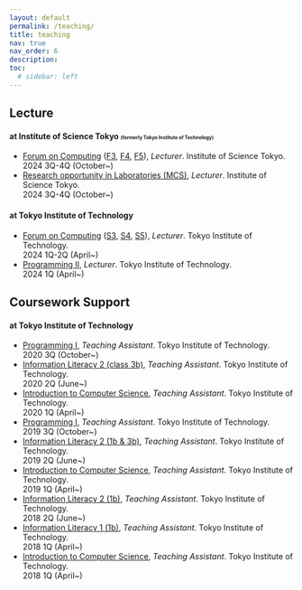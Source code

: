 ```yaml
---
layout: default
permalink: /teaching/
title: teaching
nav: true
nav_order: 6
description: 
toc:
  # sidebar: left
---
```


## Lecture
#### at Institute of Science Tokyo <span style="font-size:0.6em">(formerly Tokyo Institute of Technology)</span>
- <a href="https://www.ocw.titech.ac.jp/index.php?module=General&action=T0300&GakubuCD=4&KamokuCD=120900&KougiCD=202432846&Nendo=2024&LeftTab=graduate&lang=EN&vid=03" class="font-weight-bold">Forum on Computing</a> (<a href="https://www.ocw.titech.ac.jp/index.php?module=General&action=T0300&GakubuCD=4&KamokuCD=120900&KougiCD=202432847&Nendo=2024&LeftTab=graduate&lang=EN&vid=03">F3</a>, <a href="https://www.ocw.titech.ac.jp/index.php?module=General&action=T0300&GakubuCD=4&KamokuCD=120900&KougiCD=202432849&Nendo=2024&LeftTab=graduate&lang=EN&vid=03">F4</a>, <a href="https://www.ocw.titech.ac.jp/index.php?module=General&action=T0300&GakubuCD=4&KamokuCD=120900&KougiCD=202432851&Nendo=2024&LeftTab=graduate&lang=EN&vid=03">F5</a>), <span style="font-style: italic;">Lecturer</span>. Institute of Science Tokyo.<br>2024 3Q-4Q (October~)
- <a href="https://www.ocw.titech.ac.jp/index.php?module=General&action=T0300&GakubuCD=4&GakkaCD=342200&KeiCD=22&KougiCD=202402404&Nendo=2024&vid=03&lang=EN" class="font-weight-bold">Research opportunity in Laboratories (MCS)</a>, <span style="font-style: italic;">Lecturer</span>. Institute of Science Tokyo.<br>2024 3Q-4Q (October~)

#### at Tokyo Institute of Technology
- <a href="https://www.ocw.titech.ac.jp/index.php?module=General&action=T0300&GakubuCD=4&KamokuCD=120900&KougiCD=202432846&Nendo=2024&LeftTab=graduate&lang=EN&vid=03" class="font-weight-bold">Forum on Computing</a> (<a href="https://www.ocw.titech.ac.jp/index.php?module=General&action=T0300&GakubuCD=4&KamokuCD=120900&KougiCD=202432846&Nendo=2024&LeftTab=graduate&lang=EN&vid=03">S3</a>, <a href="https://www.ocw.titech.ac.jp/index.php?module=General&action=T0300&GakubuCD=4&KamokuCD=120900&KougiCD=202432848&Nendo=2024&LeftTab=graduate&lang=EN&vid=03">S4</a>, <a href="https://www.ocw.titech.ac.jp/index.php?module=General&action=T0300&GakubuCD=4&KamokuCD=120900&KougiCD=202432850&Nendo=2024&LeftTab=graduate&lang=EN&vid=03">S5</a>), <span style="font-style: italic;">Lecturer</span>. Tokyo Institute of Technology.<br>2024 1Q-2Q (April~)
- <a class="font-weight-bold" href="https://www.ocw.titech.ac.jp/index.php?module=General&action=T0300&GakubuCD=4&GakkaCD=342200&KeiCD=22&KougiCD=202402398&Nendo=2024&vid=03&lang=EN">Programming II</a>, <span style="font-style: italic;">Lecturer</span>. Tokyo Institute of Technology.<br>2024 1Q (April~)


## Coursework Support
#### at Tokyo Institute of Technology
- <a class="font-weight-bold" href="http://www.ocw.titech.ac.jp/index.php?module=General&action=T0300&GakubuCD=4&GakkaCD=342200&KeiCD=22&KougiCD=202002384&Nendo=2020&vid=03&lang=EN">Programming I</a>, <span style="font-style: italic;">Teaching Assistant</span>. Tokyo Institute of Technology. <!--<a class="font-weight-bold" href="https://prg1-2020.github.io/lecture/web/">Class</a> --><br>2020 3Q (October~)
- <a class="font-weight-bold" href="http://www.ocw.titech.ac.jp/index.php?module=General&action=T0300&GakubuCD=7&KamokuCD=110800&KougiCD=202007189&Nendo=2020&vid=03">Information Literacy 2 (class 3b)</a>, <span style="font-style: italic;">Teaching Assistant</span>. Tokyo Institute of Technology. <!--<a class="font-weight-bold" href="https://titechcomp.github.io/y20-il2j/">3b</a>--><br>2020 2Q (June~)
- <a class="font-weight-bold" href="http://www.ocw.titech.ac.jp/index.php?module=General&action=T0300&JWC=202002383&lang=EN&vid=03">Introduction to Computer Science</a>, <span style="font-style: italic;">Teaching Assistant</span>. Tokyo Institute of Technology.<br>2020 1Q (April~)
- <a class="font-weight-bold" href="http://www.ocw.titech.ac.jp/index.php?module=General&action=T0300&JWC=201902384&lang=EN">Programming I</a>, <span style="font-style: italic;">Teaching Assistant</span>. Tokyo Institute of Technology. <!--<a class="font-weight-bold" href="https://prg1-2019.github.io/lecture/web/">Class</a> --><br>2019 3Q (October~)
- <a class="font-weight-bold" href="http://www.ocw.titech.ac.jp/index.php?module=General&action=T0300&JWC=201907183&lang=EN&vid=03">Information Literacy 2 (1b & 3b)</a>, <span style="font-style: italic;">Teaching Assistant</span>. Tokyo Institute of Technology. <!--<a class="font-weight-bold" href="http://prg.is.titech.ac.jp/ja/people/masuhara/classes/2019-il2/">class 1b & 3b</a>--><br>2019 2Q (June~)
- <a class="font-weight-bold" href="http://www.ocw.titech.ac.jp/index.php?module=General&action=T0300&GakubuCD=4&GakkaCD=342200&KeiCD=22&KougiCD=201902383&Nendo=2019&lang=EN">Introduction to Computer Science</a>, <span style="font-style: italic;">Teaching Assistant</span>. Tokyo Institute of Technology.<br>2019 1Q (April~)
- <a class="font-weight-bold" href="http://www.ocw.titech.ac.jp/index.php?module=General&action=T0300&JWC=201807183&lang=EN&vid=03">Information Literacy 2 (1b)</a>, <span style="font-style: italic;">Teaching Assistant</span>. Tokyo Institute of Technology. <!--<a class="font-weight-bold" href="http://prg.is.titech.ac.jp/ja/people/masuhara/classes/2018-il2/">Information Literacy 2 (class 1b)</a>--><br>2018 2Q (June~)
- <a class="font-weight-bold" href="http://www.ocw.titech.ac.jp/index.php?module=General&action=T0300&GakubuCD=7&KamokuCD=110800&KougiCD=201807165&Nendo=2018&lang=EN&vid=03">Information Literacy 1 (1b)</a>, <span style="font-style: italic;">Teaching Assistant</span>. Tokyo Institute of Technology. <!--<a class="font-weight-bold" href="http://prg.is.titech.ac.jp/ja/people/masuhara/classes/2018-il1/">Class 1b</a>--><br>2018 1Q (April~)
- <a class="font-weight-bold" href="http://www.ocw.titech.ac.jp/index.php?module=General&action=T0300&GakubuCD=4&GakkaCD=342200&KeiCD=22&KougiCD=201802383&Nendo=2018&lang=EN">Introduction to Computer Science</a>, <span style="font-style: italic;">Teaching Assistant</span>. Tokyo Institute of Technology.<br>2018 1Q (April~)


<!-- layout: page -->

<!-- <h2>At Tokyo Institute of Technology (as a student)</h2>
<table>
    <tr>
        <td>Period</td>
        <td>Class</td>
        <td>Role</td>
    </tr>
    <tr>
        <td>2024</td>
        <td>Programming I <a class="font-weight-bold" href="https://prg1-2020.github.io/lecture/web/">[Class]</a> <a class="font-weight-bold" href="http://www.ocw.titech.ac.jp/index.php?module=General&action=T0300&GakubuCD=4&GakkaCD=342200&KeiCD=22&KougiCD=202002384&Nendo=2020&vid=03&lang=EN">OCW</a></td>
        <td>TA</td>
    </tr>
</table> -->
<!-- 
<h2>At Tokyo Institute of Technology (as a TA)</h2>
<table>
    <tr>
        <td>Period</td>
        <td>Class</td>
        <td>Role</td>
    </tr>
    <tr>
        <td>2020 3Q (October ~)</td>
        <td>Programming I <a class="font-weight-bold" href="https://prg1-2020.github.io/lecture/web/">[Class]</a> <a class="font-weight-bold" href="http://www.ocw.titech.ac.jp/index.php?module=General&action=T0300&GakubuCD=4&GakkaCD=342200&KeiCD=22&KougiCD=202002384&Nendo=2020&vid=03&lang=EN">OCW</a></td>
        <td>TA</td>
    </tr>
    <tr>
        <td>2020 2Q (June ~)</td>
        <td>Information Literacy 2 <a class="font-weight-bold" href="https://titechcomp.github.io/y20-il2j/">[3b]</a> <a class="font-weight-bold" href="http://www.ocw.titech.ac.jp/index.php?module=General&action=T0300&GakubuCD=7&KamokuCD=110800&KougiCD=202007189&Nendo=2020&vid=03">OCW</a></td>
        <td>TA (Temp)</td>
    </tr>
    <tr>
        <td>2020 1Q (May~)</td>
        <td>Introduction to Computer Science <a class="font-weight-bold" href="http://www.ocw.titech.ac.jp/index.php?module=General&action=T0300&JWC=202002383&lang=JA&vid=03">OCW</a></td>
        <td>TA</td>
    </tr>
    <tr>
        <td>2019 3Q (Sep~)</td>
        <td>Programming I <a class="font-weight-bold" href="https://prg1-2019.github.io/lecture/web/">[Class]</a> <a class="font-weight-bold" href="http://www.ocw.titech.ac.jp/index.php?module=General&action=T0300&JWC=201902384&lang=EN">OCW</a></td>
        <td>TA</td>
    </tr>
    <tr>
        <td>2019 2Q (June ~)</td>
        <td>Information Literacy 2 <a class="font-weight-bold" href="http://prg.is.titech.ac.jp/ja/people/masuhara/classes/2019-il2/">[1b,3b]</a> <a class="font-weight-bold" href="http://www.ocw.titech.ac.jp/index.php?module=General&action=T0300&JWC=201907183&lang=EN&vid=03">[OCW(1b)]</a></td>
        <td>TA</td>
    </tr>
    <tr>
        <td>2019 1Q (April ~)</td>
        <td>Introduction to Computer Science <a class="font-weight-bold" href="http://www.ocw.titech.ac.jp/index.php?module=General&action=T0300&GakubuCD=4&GakkaCD=342200&KeiCD=22&KougiCD=201902383&Nendo=2019&lang=EN">OCW</a></td>
        <td>TA</td>
    </tr>
    <tr>
        <td>2018 2Q (June ~)</td>
        <td>Information Literacy 2 <a class="font-weight-bold" href="http://prg.is.titech.ac.jp/ja/people/masuhara/classes/2018-il2/">[1b]</a> <a class="font-weight-bold" href="http://www.ocw.titech.ac.jp/index.php?module=General&action=T0300&JWC=201807183&lang=EN&vid=03">OCW</a></td>
        <td>TA</td>
    </tr>
    <tr>
        <td>2018 1Q (April ~)</td>
        <td>Information Literacy 1 <a class="font-weight-bold" href="http://prg.is.titech.ac.jp/ja/people/masuhara/classes/2018-il1/">[1b]</a> <a class="font-weight-bold" href="http://www.ocw.titech.ac.jp/index.php?module=General&action=T0300&GakubuCD=7&KamokuCD=110800&KougiCD=201807165&Nendo=2018&lang=EN&vid=03">OCW</a></td>
        <td>TA</td>
    </tr>
    <tr>
        <td>2018 1Q (April ~)</td>
        <td>Introduction to Computer Science <a class="font-weight-bold" href="http://www.ocw.titech.ac.jp/index.php?module=General&action=T0300&GakubuCD=4&GakkaCD=342200&KeiCD=22&KougiCD=201802383&Nendo=2018&lang=EN">OCW</a></td>
        <td>TA</td>
    </tr>
</table> -->
